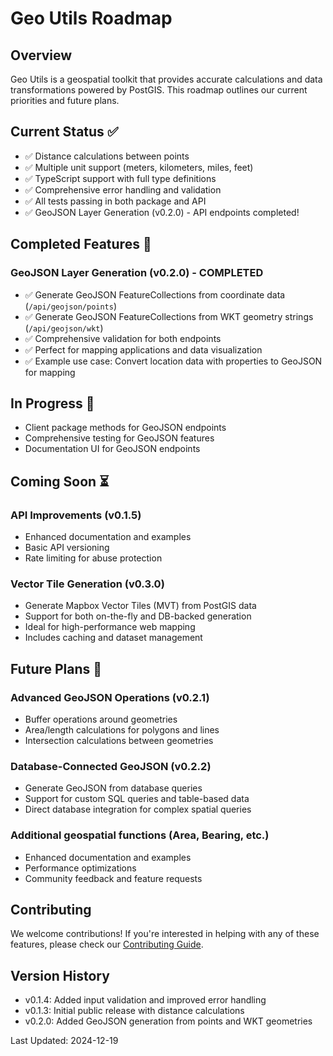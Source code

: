# Geo Utils Roadmap

## Overview

Geo Utils is a geospatial toolkit that provides accurate calculations and data transformations powered by PostGIS. This roadmap outlines our current priorities and future plans.

## Current Status ✅

- ✅ Distance calculations between points
- ✅ Multiple unit support (meters, kilometers, miles, feet)
- ✅ TypeScript support with full type definitions
- ✅ Comprehensive error handling and validation
- ✅ All tests passing in both package and API
- ✅ GeoJSON Layer Generation (v0.2.0) - API endpoints completed!

## Completed Features 🎉

### GeoJSON Layer Generation (v0.2.0) - COMPLETED

- ✅ Generate GeoJSON FeatureCollections from coordinate data (`/api/geojson/points`)
- ✅ Generate GeoJSON FeatureCollections from WKT geometry strings (`/api/geojson/wkt`)
- ✅ Comprehensive validation for both endpoints
- ✅ Perfect for mapping applications and data visualization
- ✅ Example use case: Convert location data with properties to GeoJSON for mapping

## In Progress 🚧

- Client package methods for GeoJSON endpoints
- Comprehensive testing for GeoJSON features
- Documentation UI for GeoJSON endpoints

## Coming Soon ⏳

### API Improvements (v0.1.5)

- Enhanced documentation and examples
- Basic API versioning
- Rate limiting for abuse protection

### Vector Tile Generation (v0.3.0)

- Generate Mapbox Vector Tiles (MVT) from PostGIS data
- Support for both on-the-fly and DB-backed generation
- Ideal for high-performance web mapping
- Includes caching and dataset management

## Future Plans 🔮

### Advanced GeoJSON Operations (v0.2.1)

- Buffer operations around geometries
- Area/length calculations for polygons and lines
- Intersection calculations between geometries

### Database-Connected GeoJSON (v0.2.2)

- Generate GeoJSON from database queries
- Support for custom SQL queries and table-based data
- Direct database integration for complex spatial queries

### Additional geospatial functions (Area, Bearing, etc.)

- Enhanced documentation and examples
- Performance optimizations
- Community feedback and feature requests

## Contributing

We welcome contributions! If you're interested in helping with any of these features, please check our [Contributing Guide](CONTRIBUTING.md).

## Version History

- v0.1.4: Added input validation and improved error handling
- v0.1.3: Initial public release with distance calculations
- v0.2.0: Added GeoJSON generation from points and WKT geometries

Last Updated: 2024-12-19
